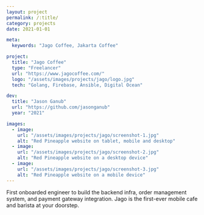 ```yaml
---
layout: project
permalink: /:title/
category: projects
date: 2021-01-01

meta:
  keywords: "Jago Coffee, Jakarta Coffee"

project:
  title: "Jago Coffee"
  type: "Freelancer"
  url: "https://www.jagocoffee.com/"
  logo: "/assets/images/projects/jago/logo.jpg"
  tech: "Golang, Firebase, Ansible, Digital Ocean"

dev:
  title: "Jason Ganub"
  url: "https://github.com/jasonganub"
  year: "2021"

images:
  - image:
    url: "/assets/images/projects/jago/screenshot-1.jpg"
    alt: "Red Pineapple website on tablet, mobile and desktop"
  - image:
    url: "/assets/images/projects/jago/screenshot-2.jpg"
    alt: "Red Pineapple website on a desktop device"
  - image:
    url: "/assets/images/projects/jago/screenshot-3.jpg"
    alt: "Red Pineapple website on a mobile device"
---
```

<p>First onboarded engineer to build the backend infra, order management system, and payment gateway integration. Jago is the first-ever mobile cafe and barista at your doorstep.</p>